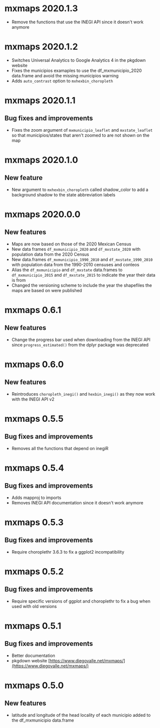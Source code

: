 # mxmaps 2020.1.3

* Remove the functions that use the INEGI API since it doesn't work anymore

# mxmaps 2020.1.2

* Switches Universal Analytics to Google Analytics 4 in the pkgdown website
* Fixes the municipios examaples to use the df_mxmunicipio_2020 data.frame and
  avoid the missing municipios warning
* Adds `auto_contrast` option to `mxhexbin_choropleth`

# mxmaps 2020.1.1

## Bug fixes and improvements

* Fixes the zoom argument of `mxmunicipio_leaflet` and `mxstate_leaflet`
  so that municipios/states that aren't zoomed to are not shown on the map

# mxmaps 2020.1.0

## New feature

* New argument to `mxhexbin_choropleth` called shadow_color to add a 
  background shadow to the state abbreviation labels

# mxmaps 2020.0.0

## New features

* Maps are now based on those of the 2020 Mexican Census
* New data frames `df_mxmunicipio_2020` and `df_mxstate_2020` with population
  data from the 2020 Census
* New data.frames `df_mxmunicipio_1990_2010` and `df_mxstate_1990_2010` with
  population data from the 1990-2010 censuses and conteos
* Alias the `df_mxmunicipio` and `df_mxstate` data.frames to 
 `df_mxmunicipio_2015` and `df_mxstate_2015` to indicate the year their data is 
  from
* Changed the versioning scheme to include the year the shapefiles the maps are
  based on were published

# mxmaps 0.6.1

## New features

* Change the progress bar used when downloading from the INEGI API since
  `progress_estimated()` from the dplyr package was deprecated

# mxmaps 0.6.0

## New features

* Reintroduces `choropleth_inegi()` and `hexbin_inegi()` as they now work with the INEGI API v2

# mxmaps 0.5.5

## Bug fixes and improvements

* Removes all the functions that depend on inegiR


# mxmaps 0.5.4

## Bug fixes and improvements

* Adds mapproj to imports
* Removes INEGI API documentation since it doesn't work anymore

# mxmaps 0.5.3

## Bug fixes and improvements

* Require choroplethr 3.6.3 to fix a ggplot2 incompatibility

# mxmaps 0.5.2

## Bug fixes and improvements

* Require specific versions of ggplot and choroplethr to fix a bug when used with old versions

# mxmaps 0.5.1

## Bug fixes and improvements

* Better documentation
* pkgdown website [https://www.diegovalle.net/mxmaps/](https://www.diegovalle.net/mxmaps/)

# mxmaps 0.5.0

## New features

* latitude and longitude of the head locality of each municipio added to the df_mxmunicipio data.frame
